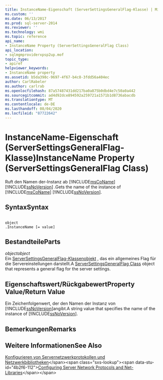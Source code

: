 ```yaml
---
title: InstanceName-Eigenschaft (ServerSettingsGeneralFlag-Klasse) | Microsoft-Dokumentation
ms.custom: ''
ms.date: 06/13/2017
ms.prod: sql-server-2014
ms.reviewer: ''
ms.technology: wmi
ms.topic: reference
api_name:
- InstanceName Property (ServerSettingsGeneralFlag Class)
api_location:
- sqlmgmproviderxpsp2up.mof
topic_type:
- apiref
helpviewer_keywords:
- InstanceName property
ms.assetid: b5da398c-9697-4f67-b4c8-3fdd56a404ec
author: CarlRabeler
ms.author: carlrab
ms.openlocfilehash: 87a57487431dd217ba0a875b0dbd4e7c50a0a442
ms.sourcegitcommit: ad4d92dce894592a259721a1571b1d8736abacdb
ms.translationtype: MT
ms.contentlocale: de-DE
ms.lasthandoff: 08/04/2020
ms.locfileid: "87722642"
---
```

# <a name="instancename-property-serversettingsgeneralflag-class"></a><span data-ttu-id="4b2f6-102">InstanceName-Eigenschaft (ServerSettingsGeneralFlag-Klasse)</span><span class="sxs-lookup"><span data-stu-id="4b2f6-102">InstanceName Property (ServerSettingsGeneralFlag Class)</span></span>
  <span data-ttu-id="4b2f6-103">Ruft den Namen der-Instanz ab [!INCLUDE[msCoName](../../../includes/msconame-md.md)] [!INCLUDE[ssNoVersion](../../../includes/ssnoversion-md.md)] .</span><span class="sxs-lookup"><span data-stu-id="4b2f6-103">Gets the name of the instance of [!INCLUDE[msCoName](../../../includes/msconame-md.md)] [!INCLUDE[ssNoVersion](../../../includes/ssnoversion-md.md)].</span></span>  
  
## <a name="syntax"></a><span data-ttu-id="4b2f6-104">Syntax</span><span class="sxs-lookup"><span data-stu-id="4b2f6-104">Syntax</span></span>  
  
```  
  
object  
.InstanceName [= value]  
```  
  
## <a name="parts"></a><span data-ttu-id="4b2f6-105">Bestandteile</span><span class="sxs-lookup"><span data-stu-id="4b2f6-105">Parts</span></span>  
 <span data-ttu-id="4b2f6-106">*object*</span><span class="sxs-lookup"><span data-stu-id="4b2f6-106">*object*</span></span>  
 <span data-ttu-id="4b2f6-107">Ein [ServerSettingsGeneralFlag-Klassenobjekt](serversettingsgeneralflag-class.md) , das ein allgemeines Flag für die Servereinstellungen darstellt.</span><span class="sxs-lookup"><span data-stu-id="4b2f6-107">A [ServerSettingsGeneralFlag Class](serversettingsgeneralflag-class.md) object that represents a general flag for the server settings.</span></span>  
  
## <a name="property-valuereturn-value"></a><span data-ttu-id="4b2f6-108">Eigenschaftswert/Rückgabewert</span><span class="sxs-lookup"><span data-stu-id="4b2f6-108">Property Value/Return Value</span></span>  
 <span data-ttu-id="4b2f6-109">Ein Zeichenfolgenwert, der den Namen der Instanz von [!INCLUDE[ssNoVersion](../../../includes/ssnoversion-md.md)]angibt.</span><span class="sxs-lookup"><span data-stu-id="4b2f6-109">A string value that specifies the name of the instance of [!INCLUDE[ssNoVersion](../../../includes/ssnoversion-md.md)].</span></span>  
  
## <a name="remarks"></a><span data-ttu-id="4b2f6-110">Bemerkungen</span><span class="sxs-lookup"><span data-stu-id="4b2f6-110">Remarks</span></span>  
  
## <a name="see-also"></a><span data-ttu-id="4b2f6-111">Weitere Informationen</span><span class="sxs-lookup"><span data-stu-id="4b2f6-111">See Also</span></span>  
 <span data-ttu-id="4b2f6-112">[Konfigurieren von Servernetzwerkprotokollen und Netzwerkbibliotheken](https://msdn.microsoft.com/library/ms177485\(v=sql.100\).aspx)</span><span class="sxs-lookup"><span data-stu-id="4b2f6-112">[Configuring Server Network Protocols and Net-Libraries](https://msdn.microsoft.com/library/ms177485\(v=sql.100\).aspx)</span></span>  
  
  
